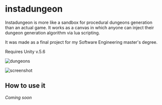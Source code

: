 # instadungeon

Instadungeon is more like a sandbox for procedural dungeons generation than an actual game. It works as a canvas in which anyone can inject their dungeon generation algorithm via lua scripting.

It was made as a final project for my Software Engineering master's degree.

Requires Unity v.5.6

![dungeons](https://user-images.githubusercontent.com/3226755/46572412-8ee4e900-c985-11e8-9da8-35a48b04835a.png)

![screenshot](https://user-images.githubusercontent.com/3226755/46572406-7379de00-c985-11e8-94a1-e8cedd3a434b.png)

## How to use it

_Coming soon_
